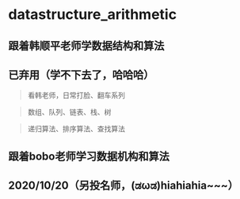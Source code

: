 # datastructure_arithmetic

## 跟着韩顺平老师学数据结构和算法 
## 已弃用（学不下去了，哈哈哈）

> 看韩老师，日常打脸、翻车系列

> 数组、队列、链表、栈、树

> 递归算法、排序算法、查找算法

## 跟着bobo老师学习数据机构和算法
## 2020/10/20（另投名师，(ಡωಡ)hiahiahia~~~）



